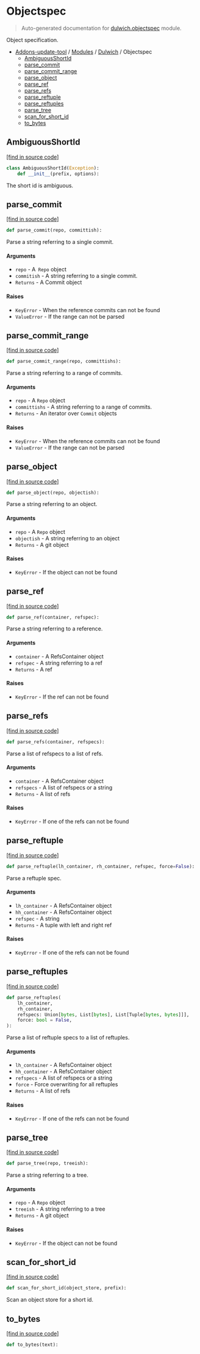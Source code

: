 # Objectspec

> Auto-generated documentation for [dulwich.objectspec](https://github.com/alchem1ster/AddOns-Update-Tool/blob/main/dulwich/objectspec.py) module.

Object specification.

- [Addons-update-tool](../README.md#addons-update-tool) / [Modules](../MODULES.md#addons-update-tool-modules) / [Dulwich](index.md#dulwich) / Objectspec
    - [AmbiguousShortId](#ambiguousshortid)
    - [parse_commit](#parse_commit)
    - [parse_commit_range](#parse_commit_range)
    - [parse_object](#parse_object)
    - [parse_ref](#parse_ref)
    - [parse_refs](#parse_refs)
    - [parse_reftuple](#parse_reftuple)
    - [parse_reftuples](#parse_reftuples)
    - [parse_tree](#parse_tree)
    - [scan_for_short_id](#scan_for_short_id)
    - [to_bytes](#to_bytes)

## AmbiguousShortId

[[find in source code]](https://github.com/alchem1ster/AddOns-Update-Tool/blob/main/dulwich/objectspec.py#L188)

```python
class AmbiguousShortId(Exception):
    def __init__(prefix, options):
```

The short id is ambiguous.

## parse_commit

[[find in source code]](https://github.com/alchem1ster/AddOns-Update-Tool/blob/main/dulwich/objectspec.py#L211)

```python
def parse_commit(repo, committish):
```

Parse a string referring to a single commit.

#### Arguments

  - `repo` - A` Repo` object
  - `commitish` - A string referring to a single commit.
- `Returns` - A Commit object

#### Raises

- `KeyError` - When the reference commits can not be found
- `ValueError` - If the range can not be parsed

## parse_commit_range

[[find in source code]](https://github.com/alchem1ster/AddOns-Update-Tool/blob/main/dulwich/objectspec.py#L172)

```python
def parse_commit_range(repo, committishs):
```

Parse a string referring to a range of commits.

#### Arguments

  - `repo` - A `Repo` object
  - `committishs` - A string referring to a range of commits.
- `Returns` - An iterator over `Commit` objects

#### Raises

- `KeyError` - When the reference commits can not be found
- `ValueError` - If the range can not be parsed

## parse_object

[[find in source code]](https://github.com/alchem1ster/AddOns-Update-Tool/blob/main/dulwich/objectspec.py#L32)

```python
def parse_object(repo, objectish):
```

Parse a string referring to an object.

#### Arguments

  - `repo` - A `Repo` object
  - `objectish` - A string referring to an object
- `Returns` - A git object

#### Raises

- `KeyError` - If the object can not be found

## parse_ref

[[find in source code]](https://github.com/alchem1ster/AddOns-Update-Tool/blob/main/dulwich/objectspec.py#L67)

```python
def parse_ref(container, refspec):
```

Parse a string referring to a reference.

#### Arguments

  - `container` - A RefsContainer object
  - `refspec` - A string referring to a ref
- `Returns` - A ref

#### Raises

- `KeyError` - If the ref can not be found

## parse_refs

[[find in source code]](https://github.com/alchem1ster/AddOns-Update-Tool/blob/main/dulwich/objectspec.py#L153)

```python
def parse_refs(container, refspecs):
```

Parse a list of refspecs to a list of refs.

#### Arguments

  - `container` - A RefsContainer object
  - `refspecs` - A list of refspecs or a string
- `Returns` - A list of refs

#### Raises

- `KeyError` - If one of the refs can not be found

## parse_reftuple

[[find in source code]](https://github.com/alchem1ster/AddOns-Update-Tool/blob/main/dulwich/objectspec.py#L92)

```python
def parse_reftuple(lh_container, rh_container, refspec, force=False):
```

Parse a reftuple spec.

#### Arguments

  - `lh_container` - A RefsContainer object
  - `hh_container` - A RefsContainer object
  - `refspec` - A string
- `Returns` - A tuple with left and right ref

#### Raises

- `KeyError` - If one of the refs can not be found

## parse_reftuples

[[find in source code]](https://github.com/alchem1ster/AddOns-Update-Tool/blob/main/dulwich/objectspec.py#L127)

```python
def parse_reftuples(
    lh_container,
    rh_container,
    refspecs: Union[bytes, List[bytes], List[Tuple[bytes, bytes]]],
    force: bool = False,
):
```

Parse a list of reftuple specs to a list of reftuples.

#### Arguments

  - `lh_container` - A RefsContainer object
  - `hh_container` - A RefsContainer object
  - `refspecs` - A list of refspecs or a string
  - `force` - Force overwriting for all reftuples
- `Returns` - A list of refs

#### Raises

- `KeyError` - If one of the refs can not be found

## parse_tree

[[find in source code]](https://github.com/alchem1ster/AddOns-Update-Tool/blob/main/dulwich/objectspec.py#L46)

```python
def parse_tree(repo, treeish):
```

Parse a string referring to a tree.

#### Arguments

  - `repo` - A `Repo` object
  - `treeish` - A string referring to a tree
- `Returns` - A git object

#### Raises

- `KeyError` - If the object can not be found

## scan_for_short_id

[[find in source code]](https://github.com/alchem1ster/AddOns-Update-Tool/blob/main/dulwich/objectspec.py#L196)

```python
def scan_for_short_id(object_store, prefix):
```

Scan an object store for a short id.

## to_bytes

[[find in source code]](https://github.com/alchem1ster/AddOns-Update-Tool/blob/main/dulwich/objectspec.py#L26)

```python
def to_bytes(text):
```
